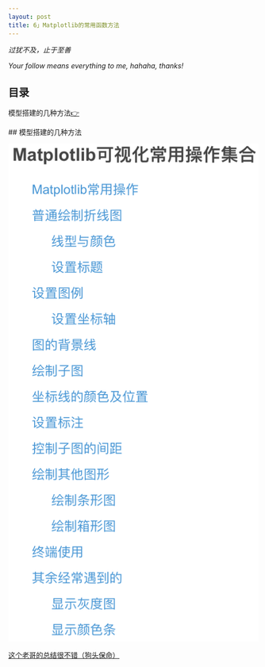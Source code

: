 ```yaml
---
layout: post
title: 6」Matplotlib的常用函数方法
---
```


*过犹不及，止于至善*

*Your follow means everything to me, hahaha, thanks!*

## 目录
模型搭建的几种方法[👉](#1)


<span id="1"/>
## 模型搭建的几种方法

![](/images/matplotlib.png)

[这个老哥的总结很不错（狗头保命）](https://blog.csdn.net/ly18846826264/article/details/105894939)


